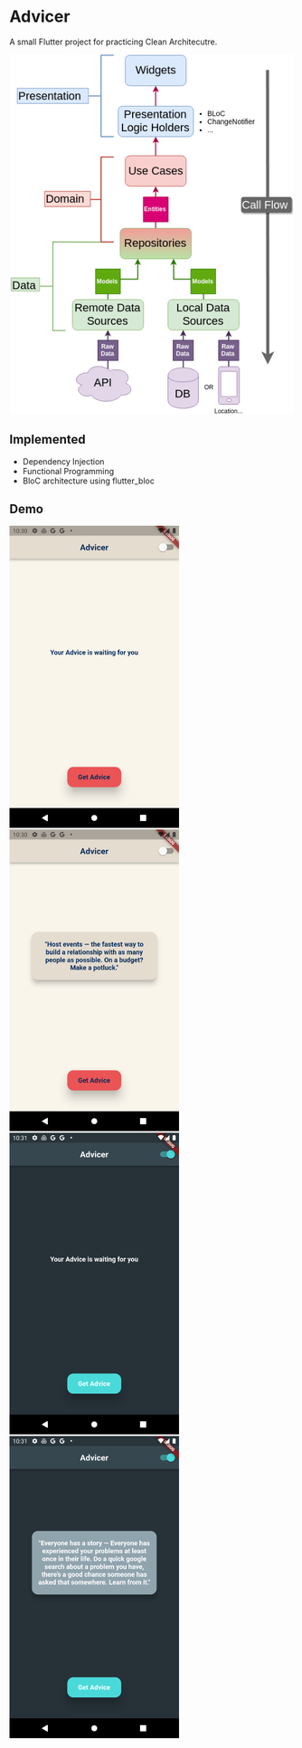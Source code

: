 # Advicer

A small Flutter project for practicing Clean Architecutre.

<p align="center">
<img src = "images/1.png" width ="500" />
</p>

## Implemented

- Dependency Injection
- Functional Programming
- BloC architecture using flutter_bloc

## Demo

<img src = "images/2.png" width ="300" /> <img src = "images/3.png" width ="300" />
<img src = "images/4.png" width ="300" /> <img src = "images/5.png" width ="300" />

